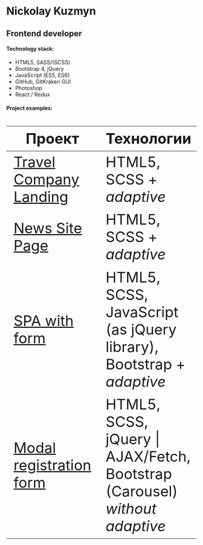 # Nickolay Kuzmyn 
## Frontend developer

#### Technology stack:
<ul>
<li>HTML5, SASS/(SCSS)</li>
<li>Bootstrap 4, jQuery</li>
<li>JavaScript (ES5, ES6)</li>
<li>GitHub, GitKraken GUI</li>
<li>Photoshop</li>
<li>React / Redux</li>
</ul>

#### Project examples:
<div class="w3-responsive">
<font size="12px">
<table style="font-size: 80%" width="100%" class="w3-table-all notranslate" id="myTable">
<thead>
<tr class="w3-white">
<th width="25%">Проект</th>
<th width="50%">Технологии</th>
<th width="25%">Категория</th>
</tr>
</thead>
<tbody>
<tr>
<td><a href="https://n-icko.github.io/TravelCompanyLandingPage">Travel Company Landing</a></td>
<td>HTML5, SCSS + <em>adaptive</em></td>
<td align="center">Markup / Landing Page</td>
</tr>
<tr>
<td><a href="https://n-icko.github.io/testTask__News-site-markup/">News Site Page</a></td>
<td>HTML5, SCSS + <em>adaptive<em/></td>
<td align="center">Markup / News Page</td>
</tr>
<tr>
<td><a href="https://n-icko.github.io/testTask__SPA-with-form/">SPA with form</a></td>
<td> HTML5, SCSS, JavaScript (as jQuery library), Bootstrap + <em>adaptive<em/></td>
<td align="center"> Markup / Registration</td>
</tr>
<tr>
<td><a href="https://n-icko.github.io/testTask__Modal-registration/"> Modal registration form</a></td>
<td> HTML5, SCSS, jQuery | AJAX/Fetch, Bootstrap (Carousel) <em>without adaptive <em/></td>
<td align="center"> Markup / Registration</td>
</tr>
</tbody>
</table>
</font>
</div>
</br>
